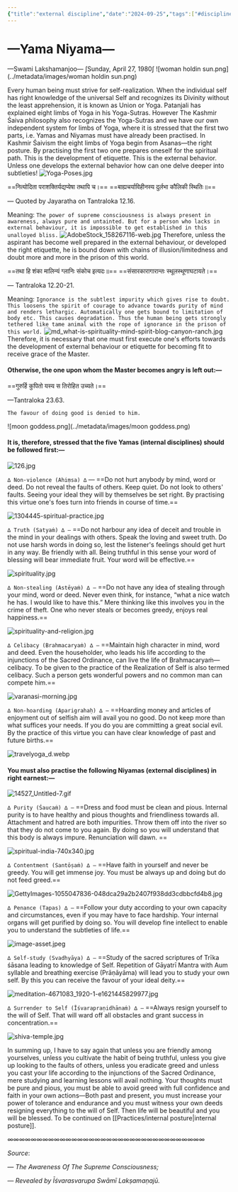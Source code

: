 ```yaml
---
{"title":"external discipline","date":"2024-09-25","tags":["#discipline","#practices","#awareness","#sadhana","#yama","#niyama","#articles"],"publish":true,"path":"Practices/external discipline.md","permalink":"/practices/external-discipline/","PassFrontmatter":true}
---
```



# —Yama Niyama—
—Swami Lakshamanjoo—
∫Sunday, April 27, 1980∫
![woman holdin sun.png](../metadata/images/woman holdin sun.png)

Every human being must strive for self-realization. When the individual self has right knowledge of the universal Self and recognizes its Divinity without the least apprehension, it is known as Union or Yoga. Patanjali has explained eight limbs of Yoga in his Yoga-Sutras. However The Kashmir Śaiva philosophy also recognizes the Yoga-Sutras and we have our own independent system for limbs of Yoga, where it is stressed that the first two parts, i.e. Yamas and Niyamas must have already been practised. In Kashmir Śaivism the eight limbs of Yoga begin from Asanas—the right posture. By practising the first two one prepares oneself for the spiritual path. This is the development of etiquette. This is the external behavior. Unless one develops the external behavior how can one delve deeper into subtleties!
![Yoga-Poses.jpg](../metadata/images/Yoga-Poses.jpg)

==नित्योदिता पराशक्तिर्यद्यप्येषा तथापि च।==
==बाह्यचर्याविहीनस्य दुर्लभा कौलिकी स्थितिः॥==

— Quoted by Jayarathа on Tantraloka 12.16.

Meaning:
`The power of supreme consciousness is always present in awareness, always pure and untainted. But for a person who lacks in external behaviour, it is impossible to get established in this unalloyed bliss.`
![AdobeStock_158267116-web.jpg](../metadata/images/AdobeStock_158267116-web.jpg)
Therefore, unless the aspirant has become well prepared in the external behaviour, or developed the right etiquette, he is bound down with chains of illusion/limitedness and doubt more and more in the prison of this world.

==तथा हि शंका मालिन्यं ग्लानिः संकोच इत्यदः॥==
==संसारकारागारान्तः स्थूलस्थूणाघटायते।==

— Tantraloka 12.20-21.

Meaning:
`Ignorance is the subtlest impurity which gives rise to doubt. This loosens the spirit of courage to advance towards purity of mind and renders lethargic. Automatically one gets bound to limitation of body etc. This causes degradation. Thus the human being gets strongly tethered like tame animal with the rope of ignorance in the prison of this world.`
![md_what-is-spirituality-mind-spirit-blog-canyon-ranch.jpg](../metadata/images/md_what-is-spirituality-mind-spirit-blog-canyon-ranch.jpg)
Therefore, it is necessary that one must first execute one's efforts towards the development of external behaviour or etiquette for becoming fit to receive grace of the Master.

#### Otherwise, the one upon whom the Master becomes angry is left out:—

==गुरुर्हि कुपितो यस्य स तिरोहित उच्यते।==

—Tantraloka 23.63.

`The favour of doing good is denied to him.`

![moon goddess.png](../metadata/images/moon goddess.png)
#### It is, therefore, stressed that the five Yamas (internal disciplines) should be followed first:—

![126.jpg](../metadata/images/126.jpg)

`∆ Non-violence (Ahiṃsa) ∆` — ==Do not hurt anybody by mind, word or deed. Do not reveal the faults of others. Keep quiet. Do not look to others' faults. Seeing your ideal they will by themselves be set right. By practising this virtue one's foes turn into friends in course of time.==

![1304445-spiritual-practice.jpg](../metadata/images/1304445-spiritual-practice.jpg)

`∆ Truth (Satyaṁ) ∆ —` ==Do not harbour any idea of deceit and trouble in the mind in your dealings with others. Speak the loving and sweet truth. Do not use harsh words in doing so, lest the listener's feelings should get hurt in any way. Be friendly with all. Being truthful in this sense your word of blessing will bear immediate fruit. Your word will be effective.==

![spirituality.jpg](../metadata/images/spirituality.jpg)

`∆ Non-stealing (Astēyaṁ) ∆ —` ==Do not have any idea of stealing through your mind, word or deed. Never even think, for instance, “what a nice watch he has. I would like to have this.” Mere thinking like this involves you in the crime of theft. One who never steals or becomes greedy, enjoys real happiness.==

![spirituality-and-religion.jpg](../metadata/images/spirituality-and-religion.jpg)

`∆ Celibacy (Brahmacaryaṁ) ∆ —` ==Maintain high character in mind, word and deed. Even the householder, who leads his life according to the injunctions of the Sacred Ordinance, can live the life of Brahmacaryaṁ—celibacy. To be given to the practice of the Realization of Self is also termed celibacy. Such a person gets wonderful powers and no common man can compete him.==

![varanasi-morning.jpg](../metadata/images/varanasi-morning.jpg)

`∆ Non-hoarding (Aparigrahaḥ) ∆ —` ==Hoarding money and articles of enjoyment out of selfish aim will avail you no good. Do not keep more than what suffices your needs. If you do you are committing a great social evil. By the practice of this virtue you can have clear knowledge of past and future births.==

![travelyoga_d.webp](../metadata/images/travelyoga_d.webp)

#### You must also practise the following Niyamas (external disciplines) in right earnest:—

![14527_Untitled-7.gif](../metadata/images/14527_Untitled-7.gif)

`∆ Purity (Śaucaṁ) ∆ —` ==Dress and food must be clean and pious. Internal purity is to have healthy and pious thoughts and friendliness towards all. Attachment and hatred are both impurities. Throw them off into the river so that they do not come to you again. By doing so you will understand that this body is always impure. Renunciation will dawn. ==

![spiritual-india-740x340.jpg](../metadata/images/spiritual-india-740x340.jpg)

`∆ Contentment (Santōṣaṁ) ∆ —` ==Have faith in yourself and never be greedy. You will get immense joy. You must be always up and doing but do not feed greed.==

![GettyImages-1055047836-048dca29a2b2407f938dd3cdbbcfd4b8.jpg](../metadata/images/GettyImages-1055047836-048dca29a2b2407f938dd3cdbbcfd4b8.jpg)

`∆ Penance (Tapas) ∆ —` ==Follow your duty according to your own capacity and circumstances, even if you may have to face hardship. Your internal organs will get purified by doing so. You will develop fine intellect to enable you to understand the subtleties of life.==

![image-asset.jpeg](../metadata/images/image-asset.jpeg)

`∆ Self-study (Svadhyāya) ∆ —` ==Study of the sacred scriptures of Trīka śāsana leading to knowledge of Self. Repetition of Gāyatrī Mantra with Aum syllable and breathing exercise (Prāṇāyāma) will lead you to study your own self. By this you can receive the favour of your ideal deity.==

![meditation-4671083_1920-1-e1621445829977.jpg](../metadata/images/meditation-4671083_1920-1-e1621445829977.jpg)

`∆ Surrender to Self (Īśvarapraṇidhānaṁ) ∆ —` ==Always resign yourself to the will of Self. That will ward off all obstacles and grant success in concentration.==

![shiva-temple.jpg](../metadata/images/shiva-temple.jpg)

In summing up, I have to say again that unless you are friendly among yourselves, unless you cultivate the habit of being truthful, unless you give up looking to the faults of others, unless you eradicate greed and unless you cast your life according to the injunctions of the Sacred Ordinance, mere studying and learning lessons will avail nothing. Your thoughts must be pure and pious, you must be able to avoid greed with full confidence and faith in your own actions—Both past and present, you must increase your power of tolerance and endurance and you must witness your own deeds resigning everything to the will of Self. Then life will be beautiful and you will be blessed. To be continued on [[Practices/internal posture\|internal posture]].

∞∞∞∞∞∞∞∞∞∞∞∞∞∞∞∞∞∞∞∞∞∞∞∞∞∞∞∞∞∞∞∞∞∞

$Source:$

*— The Awareness Of The Supreme Consciousness;*

*— Revealed by Īśvarasvarupa Swāmī Lakṣamaṇajū.*

